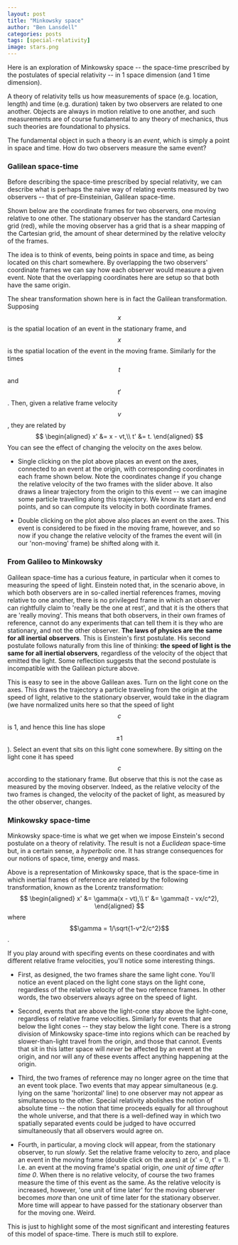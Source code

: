 ```yaml
---
layout: post
title: "Minkowsky space"
author: "Ben Lansdell"
categories: posts
tags: [special-relativity]
image: stars.png
---
```


Here is an exploration of Minkowsky space -- the space-time prescribed by the postulates of special relativity -- in 1 space dimension (and 1 time dimension).

A theory of relativity tells us how measurements of space (e.g. location, length) and time (e.g. duration) taken by two observers are related to one another. Objects are always in motion relative to one another, and such measurements are of course fundamental to any theory of mechanics, thus such theories are foundational to physics.

The fundamental object in such a theory is an _event_, which is simply a point in space and time. How do two observers measure the same event?

### Galilean space-time

Before describing the space-time prescribed by special relativity, we can describe what is perhaps the naive way of relating events measured by two observers -- that of pre-Einsteinian, Galilean space-time.

Shown below are the coordinate frames for two observers, one moving relative to one other. The stationary observer has the standard Cartesian grid (red), while the moving observer has a grid that is a shear mapping of the Cartesian grid, the amount of shear determined by the relative velocity of the frames. 

The idea is to think of events, being points in space and time, as being located on this chart somewhere. By overlapping the two observers' coordinate frames we can say how each observer would measure a given event. Note that the overlapping coordinates here are setup so that both have the same origin. 

The shear transformation shown here is in fact the Galilean transformation. Supposing $$x$$ is the spatial location of an event in the stationary frame, and $$x$$ is the spatial location of the event in the moving frame. Similarly for the times $$t$$ and $$t'$$. Then, given a relative frame velocity $$v$$, they are related by
$$
\begin{aligned}
x' &= x - vt,\\
t' &= t.
\end{aligned}
$$
You can see the effect of changing the velocity on the axes below.

<div id="observablehq-viewof-v_g-d6e7403f"></div>
<div id="observablehq-viewof-lightcone_g-d6e7403f"></div>
<div id="observablehq-pg-d6e7403f"></div>
<div id="observablehq-stats-d6e7403f"></div>

<script type="module">
import {Runtime, Inspector} from "https://cdn.jsdelivr.net/npm/@observablehq/runtime@4/dist/runtime.js";
import define from "https://api.observablehq.com/@benlansdell/minkowsky-space.js?v=3";
new Runtime().module(define, name => {
  if (name === "viewof v_g") return new Inspector(document.querySelector("#observablehq-viewof-v_g-d6e7403f"));
  if (name === "viewof lightcone_g") return new Inspector(document.querySelector("#observablehq-viewof-lightcone_g-d6e7403f"));
  if (name === "pg") return new Inspector(document.querySelector("#observablehq-pg-d6e7403f"));
  if (name === "stats") return new Inspector(document.querySelector("#observablehq-stats-d6e7403f"));
  return ["g_x_func","g_x_inv","plot_gallileo","event_xp_g","event_x_g"].includes(name);
});
</script>

* Single clicking on the plot above places an event on the axes, connected to an event at the origin, with corresponding coordinates in each frame shown below. Note the coordinates change if you change the relative velocity of the two frames with the slider above. It also draws a linear trajectory from the origin to this event -- we can imagine some particle travelling along this trajectory. We know its start and end points, and so can compute its velocity in both coordinate frames.

* Double clicking on the plot above also places an event on the axes. This event is considered to be fixed in the moving frame, however, and so now if you change the relative velocity of the frames the event will (in our 'non-moving' frame) be shifted along with it.  

### From Galileo to Minkowsky

Galilean space-time has a curious feature, in particular when it comes to measuring the speed of light. Einstein noted that, in the scenario above, in which both observers are in so-called inertial references frames, moving relative to one another, there is no privileged frame in which an observer can rightfully claim to 'really be the one at rest', and that it is the others that are 'really moving'. This means that both observers, in their own frames of reference, cannot do any experiments that can tell them it is they who are stationary, and not the other observer. **The laws of physics are the same for all inertial observers**. This is Einstein's first postulate. His second postulate follows naturally from this line of thinking: **the speed of light is the same for all inertial observers**, regardless of the velocity of the object that emitted the light. Some reflection suggests that the second postulate is incompatible with the Galilean picture above. 

This is easy to see in the above Galilean axes. Turn on the light cone on the axes. This draws the trajectory a particle traveling from the origin at the speed of light, relative to the stationary observer, would take in the diagram (we have normalized units here so that the speed of light $$c$$ is 1, and hence this line has slope $$\pm 1$$). Select an event that sits on this light cone somewhere. By sitting on the light cone it has speed $$c$$ according to the stationary frame. But observe that this is not the case as measured by the moving observer. Indeed, as the relative velocity of the two frames is changed, the velocity of the packet of light, as measured by the other observer, changes.

### Minkowsky space-time

Minkowsky space-time is what we get when we impose Einstein's second postulate on a theory of relativity. The result is not a *Euclidean* space-time but, in a certain sense, a *hyperbolic* one. It has strange consequences for our notions of space, time, energy and mass.

<div id="observablehq-viewof-v_m-8e80fb62"></div>
<div id="observablehq-viewof-lightcone_m-8e80fb62"></div>
<div id="observablehq-pm-8e80fb62"></div>

<script type="module">
import {Runtime, Inspector} from "https://cdn.jsdelivr.net/npm/@observablehq/runtime@4/dist/runtime.js";
import define from "https://api.observablehq.com/@benlansdell/minkowsky-space.js?v=3";
new Runtime().module(define, name => {
  if (name === "viewof v_m") return new Inspector(document.querySelector("#observablehq-viewof-v_m-8e80fb62"));
  if (name === "viewof lightcone_m") return new Inspector(document.querySelector("#observablehq-viewof-lightcone_m-8e80fb62"));
  if (name === "pm") return new Inspector(document.querySelector("#observablehq-pm-8e80fb62"));
  return ["plot_minkowsky","gamma","m_x_func","m_t_func","m_x_inv","m_t_inv","event_xp_m","event_x_m","event_t_m"].includes(name);
});
</script>

Above is a representation of Minkowsky space, that is the space-time in which inertial frames of reference are related by the following transformation, known as the Lorentz transformation: 
$$
\begin{aligned}
x' &= \gamma(x - vt),\\
t' &= \gamma(t - vx/c^2),
\end{aligned}
$$
where $$\gamma = 1/\sqrt{1-v^2/c^2}$$.

If you play around with specifing events on these coordinates and with different relative frame velocities, you'll notice some interesting things.

* First, as designed, the two frames share the same light cone. You'll notice an event placed on the light cone stays on the light cone, regardless of the relative velocity of the two reference frames. In other words, the two observers always agree on the speed of light. 

* Second, events that are above the light-cone stay above the light-cone, regardless of relative frame velocities. Similarly for events that are below the light cones -- they stay below the light cone. There is a strong division of Minkowsky space-time into regions which can be reached by slower-than-light travel from the origin, and those that cannot. Events that sit in this latter space will *never* be affected by an event at the origin, and nor will any of these events affect anything happening at the origin.

* Third, the two frames of reference may no longer agree on the time that an event took place. Two events that may appear simultaneous (e.g. lying on the same 'horizontal' line) to one observer may not appear as simultaneous to the other. Special relativity abolishes the notion of absolute time -- the notion that time proceeds equally for all throughout the whole universe, and that there is a well-defined way in which two spatially separated events could be judged to have occurred simultaneously that all observers would agree on. 

* Fourth, in particular, a moving clock will appear, from the stationary observer, to run *slowly*. Set the relative frame velocity to zero, and place an event in the moving frame (double click on the axes) at (x' = 0, t' = 1). I.e. an event at the moving frame's spatial origin, *one unit of time after time 0*. When there is no relative velocity, of course the two frames measure the time of this event as the same. As the relative velocity is increased, however, 'one unit of time later' for the moving observer becomes *more* than one unit of time later for the stationary observer. More time will appear to have passed for the stationary observer than for the moving one. Weird.

This is just to highlight some of the most significant and interesting features of this model of space-time. There is much still to explore. 
